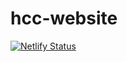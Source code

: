 # hcc-website


[![Netlify Status](https://api.netlify.com/api/v1/badges/9528daa2-6e45-4e9d-a3e2-d492131d87cd/deploy-status)](https://app.netlify.com/sites/coruscating-peony-94a794/deploys)
